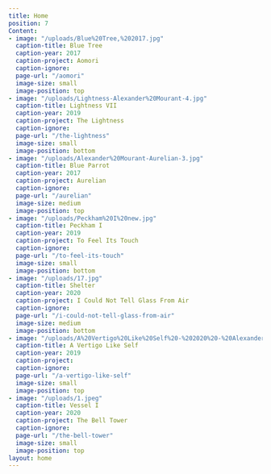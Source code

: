 ```yaml
---
title: Home
position: 7
Content:
- image: "/uploads/Blue%20Tree,%202017.jpg"
  caption-title: Blue Tree
  caption-year: 2017
  caption-project: Aomori
  caption-ignore: 
  page-url: "/aomori"
  image-size: small
  image-position: top
- image: "/uploads/Lightness-Alexander%20Mourant-4.jpg"
  caption-title: Lightness VII
  caption-year: 2019
  caption-project: The Lightness
  caption-ignore: 
  page-url: "/the-lightness"
  image-size: small
  image-position: bottom
- image: "/uploads/Alexander%20Mourant-Aurelian-3.jpg"
  caption-title: Blue Parrot
  caption-year: 2017
  caption-project: Aurelian
  caption-ignore: 
  page-url: "/aurelian"
  image-size: medium
  image-position: top
- image: "/uploads/Peckham%20I%20new.jpg"
  caption-title: Peckham I
  caption-year: 2019
  caption-project: To Feel Its Touch
  caption-ignore: 
  page-url: "/to-feel-its-touch"
  image-size: small
  image-position: bottom
- image: "/uploads/17.jpg"
  caption-title: Shelter
  caption-year: 2020
  caption-project: I Could Not Tell Glass From Air
  caption-ignore: 
  page-url: "/i-could-not-tell-glass-from-air"
  image-size: medium
  image-position: bottom
- image: "/uploads/A%20Vertigo%20Like%20Self%20-%202020%20-%20Alexander%20Mourant.png"
  caption-title: A Vertigo Like Self
  caption-year: 2019
  caption-project: 
  caption-ignore: 
  page-url: "/a-vertigo-like-self"
  image-size: small
  image-position: top
- image: "/uploads/1.jpeg"
  caption-title: Vessel I
  caption-year: 2020
  caption-project: The Bell Tower
  caption-ignore: 
  page-url: "/the-bell-tower"
  image-size: small
  image-position: top
layout: home
---
```


